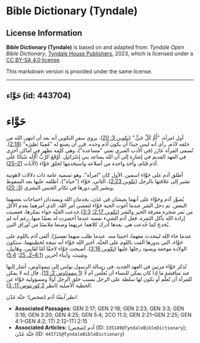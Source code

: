 # Bible Dictionary (Tyndale)

## License Information

**Bible Dictionary (Tyndale)** is based on and adapted from: _Tyndale Open Bible Dictionary_, [Tyndale House Publishers](https://tyndaleopenresources.com/), 2023, which is licensed under a [CC BY-SA 4.0 license](https://creativecommons.org/licenses/by-sa/4.0/legalcode.en).

This markdown version is provided under the same license.



--------------------------------

## حَوَّاء (id: 443704)

حَوَّاء
=======

أول امرأة، "أُمُّ كُلِّ حَيٍّ." ([تكوين 3: 20](https://ref.ly/Gen3:20)). يروي سفر التكوين أنه بعد أن انتهى الله من خلقه لآدَم، رأى أنه ليس جيدًا أن يكون آدَم وحده. قرر أن يصنع له "مُعِينًا نَظِيرَه" ([2:18](https://ref.ly/Gen2:18)). تُسمى المرأة عَازَر (في الأدب العبري تعني "مساعدة")، وهي كلمة تظهر في أماكن أخرى في العهد القديم في إشارة إلى أن ٱلله يساعد بني إِسْرَائيِل. أَوْقَعَ ٱلرَّبُّ ٱلْإِلَه سُبَاتًا عَلَى آدَم فَنَام، وأخذ واحدة من أضلاعه واستخدمها لخلق حَوَّاء (الآيات [21–25](https://ref.ly/Gen2:21-Gen2:25)).

أطلق آدم على حَوَّاء اسمين. الأول كان "امرأة"، وهو تسمية عامة ذات دلالات لاهوتية تشير إلى علاقتها بالرجل ([تكوين 2:23](https://ref.ly/Gen2:23)). الثاني، حَوَّاء ("حياة")، أطلقه عليها بعد السقوط ويشير إلى دورها في تكاثر الجنس البشري ([3: 20](https://ref.ly/Gen3:20)).

يُصوَّر آدَم وحَوَّاء على أنهما يعيشان في عَدَن، يخدمان الله ويسددان احتياجات بعضهما البعض. ثم دخل الشر عندما أغوت الحية حَوَّاء لتعصي أمر الله، الذي أمرهما بعدم الأكل من ثمر شجرة معرفة الخير والشر ([تكوين 2:17؛](https://ref.ly/Gen2:17) [3:3](https://ref.ly/Gen3:3)).خدعت الحيَّة حواء بمكرها، فعصيت إرادة الله بأكل الثمرة. فعل آدَم الشيء نفسه عندما أحضرت له بعضًا منها، رغم أنه لم يُخدع كما خُدعت هي. بعدها أدرك كلاهما عريهما وصنعا ملابسًا من أوراق التين.

عندما جاء الله ليتحدث معهما، اختبئا منه. عندما طلب منهما تفسيرًا، ألقى آدَم باللوم على حَوَّاء، التي بدورها ألقت باللوم على الحيَّة. أخبر الله حَوَّاء أنه نتيجة لخطيتهما، ستكون الولادة موجعة ويسود رجلها عليها ([تكوين 3:16](https://ref.ly/Gen3:16)). أصبحت حَوَّاء لاحقًا أمًا لقَايِين، وهَابِيل، وشِيث، وأبناء آخرين ([4:1–2، 25](https://ref.ly/Gen4:1-Gen4:2,Gen4:25)؛ [5:4](https://ref.ly/Gen5:4)).

تُذكر حَوَّاء مرتين في العهد الجديد. في رسالة الرسول بولس إلى تِيموثاوس، أشار إليها عند مناقشة ما إذا كان يمكن للنساء أن يُعلِّمن أم لا ([1 تيموثاوس 2: 13](https://ref.ly/1Tim2:13)). قال إنه لا يمكن للمرأة أن تُعلِّم أو تكون لها سلطة على الرجل بسبب خلق الرجل أولًا ومسؤولية حَوَّاء عن الخطية الأصلية (انظر [2 كورنثوس 11: 3](https://ref.ly/2Cor11:3)).

*انظر أيضًا* آدَم (شخص)؛ جنَّة عَدْن.

* **Associated Passages:** GEN 2:17; GEN 2:18; GEN 2:23; GEN 3:3; GEN 3:16; GEN 3:20; GEN 4:25; GEN 5:4; 2CO 11:3; GEN 2:21–GEN 2:25; GEN 4:1–GEN 4:2; 1TI 2:12–1TI 2:15
* **Associated Articles:** آدم (شخص) (ID: `335149@TyndaleBibleDictionary`); جَنَّة عَدْن (ID: `443715@TyndaleBibleDictionary`)

